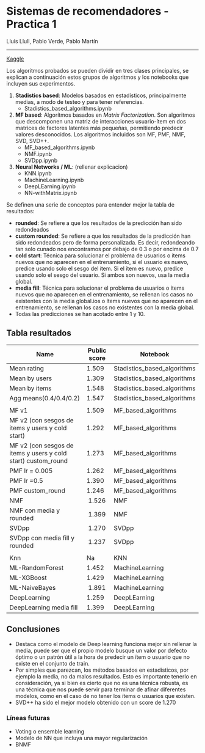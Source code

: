# Sistemas de recomendadores - Practica 1 

Lluís Llull, Pablo Verde, Pablo Martín

---

[Kaggle](https://www.kaggle.com/competitions/recsys-filtrado-colaborativo-24-25/overview)

Los algoritmos probados se pueden dividir en tres clases principales, se explican a continuación estos grupos de algoritmos y los notebooks que incluyen sus experimentos.

1. **Stadistics based**: Modelos basados en estadísticos, principalmente medias, a modo de testeo y para tener referencias.
    - Stadistics_based_algorithms.ipynb
2. **MF based**: Algorítmos basados en *Matrix Factorization*. Son algoritmos que descomponen una matriz de interacciones usuario-ítem en dos matrices de factores latentes más pequeñas, permitiendo predecir valores desconocidos. Los algoritmos incluidos son MF, PMF, NMF, SVD, SVD++.
    - MF_based_algorithms.ipynb
    - NMF.ipynb
    - SVDpp.ipynb
3. **Neural Networks / ML**: (rellenar explicacion)
    - KNN.ipynb
    - MachineLearning.ipynb
    - DeepLEarning.ipynb
    - NN-withMatrix.ipynb

Se definen una serie de conceptos para entender mejor la tabla de resultados:
- **rounded**: Se refiere a que los resultados de la predicción han sido redondeados
- **custom rounded**: Se refiere a que los resultados de la predicción han sido redondeados pero de forma personalizada. Es decir, redondeando tan solo cunado nos encontramos por debajo de 0.3 o por encima de 0.7
- **cold start**: Técnica para solucionar el problema de usuarios o ítems nuevos que no aparecen en el entrenamiento, si el usuario es nuevo, predice usando solo el sesgo del ítem. Si el ítem es nuevo, predice usando solo el sesgo del usuario. Si ambos son nuevos, usa la media global.
- **media fill**:  Técnica para solucionar el problema de usuarios o ítems nuevos que no aparecen en el entrenamiento, se rellenan los casos no existentes con la media global.ios o ítems nuevos que no aparecen en el entrenamiento, se rellenan los casos no existentes con la media global.
- Todas las predicciones se han acotado entre 1 y 10.


## Tabla resultados

| Name  | Public score  | Notebook|
|---|---|---|
| Mean rating  | 1.509  |Stadistics_based_algorithms|
| Mean by users  | 1.309  |Stadistics_based_algorithms|
| Mean by items | 1.548  |Stadistics_based_algorithms|
| Agg means(0.4/0.4/0.2) | 1.547  |Stadistics_based_algorithms|
||||
| MF v1  | 1.509  |MF_based_algorithms|
| MF v2 (con sesgos de items y users y cold start)  | 1.292  |MF_based_algorithms|
| MF v2 (con sesgos de items y users y cold start) custom_round | 1.273  |MF_based_algorithms|
| PMF lr = 0.005 |  1.262 |MF_based_algorithms|
| PMF lr =0.5 | 1.390  |MF_based_algorithms|
| PMF custom_round| 1.246  |MF_based_algorithms|
| NMF|  1.526 |NMF|
| NMF con media y rounded|  1.399 |NMF|
| SVDpp |  1.270 |SVDpp|
| SVDpp con media fill y rounded|  1.237 |SVDpp|
||||
| Knn |  Na |KNN|
| ML-RandomForest | 1.452 |MachineLearning|
| ML-XGBoost |  1.429 |MachineLearning|
| ML-NaiveBayes |  1.891  |MachineLearning|
| DeepLearning |  1.259 |DeepLEarning|
| DeepLearning  media fill|  1.399 |DeepLEarning|

## Conclusiones
- Destaca como el modelo de Deep learning funciona mejor sin rellenar la media, puede ser que el propio modelo busque un valor por defecto óptimo o un patrón útil a la hora de predecir un ítem o usuario que no existe en el conjunto de train.
- Por simples que parezcan, los métodos basados en estadísticos, por ejemplo la media, no da malos resultados. Esto es importante tenerlo en consideración, ya si bien es cierto que no es una técnica robusta, es una técnica que nos puede servir para terminar de afinar diferentes modelos, como en el caso de no tener los ítems o usuarios que existen.
- SVD++ ha sido el mejor modelo obtenido con un score de 1.270


### Líneas futuras
- Voting o ensemble learning
- Modelo de NN que incluya una mayor regularización
- BNMF

